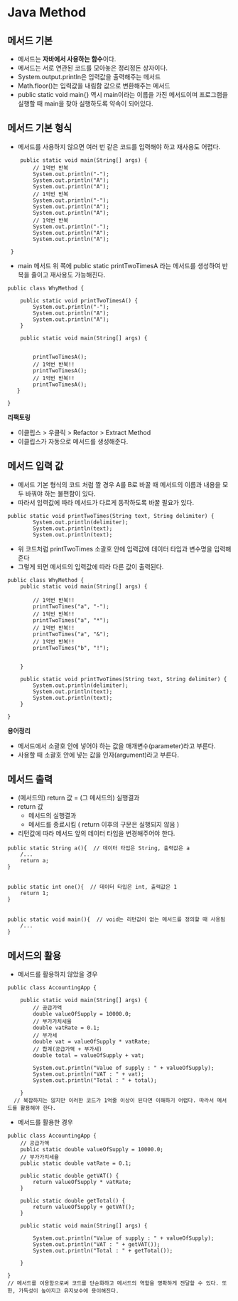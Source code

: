 # Java Method
## 메서드 기본
* 메서드는 **자바에서 사용하는 함수**이다.
* 메서드는 서로 연관된 코드를 모아놓은 정리정돈 상자이다.
* System.output.println은 입력값을 출력해주는 메서드
* Math.floor()는 입력값을 내림함 값으로 변환해주는 메서드
* public static void main{} 역시 main이라는 이름을 가진 메서드이며 프로그램을 실행할 때 main을 찾아 실행하도록 약속이 되어있다.

## 메서드 기본 형식
* 메서드를 사용하지 않으면 여러 번 같은 코드를 입력해야 하고 재사용도 어렵다.

```
	public static void main(String[] args) {
		// 1억번 반복
		System.out.println("-");
		System.out.println("A");
		System.out.println("A");
		// 1억번 반복
		System.out.println("-");
		System.out.println("A");
		System.out.println("A");
		// 1억번 반복
		System.out.println("-");
		System.out.println("A");
		System.out.println("A");
		
 }
```

* main 메서드 위 쪽에 public static printTwoTimesA 라는 메서드를 생성하여 반복을 줄이고 재사용도 가능해진다.

```
public class WhyMethod {

	public static void printTwoTimesA() { 
		System.out.println("-");
		System.out.println("A");
		System.out.println("A");
	}
	
	public static void main(String[] args) {
  
    
		printTwoTimesA();
		// 1억번 반복!!
		printTwoTimesA();
		// 1억번 반복!!
		printTwoTimesA();
   }
   
}     
```

**리팩토링**
* 이클립스 > 우클릭 > Refactor > Extract Method 
* 이클립스가 자동으로 메서드를 생성해준다.

## 메서드 입력 값
* 메서드 기본 형식의 코드 처럼 짤 경우 A를 B로 바꿀 때 메서드의 이름과 내용을 모두 바꿔야 하는 불편함이 있다.
* 따라서 입력값에 따라 메서드가 다르게 동작하도록 바꿀 필요가 있다.

```
public static void printTwoTimes(String text, String delimiter) {
		System.out.println(delimiter);
		System.out.println(text);
		System.out.println(text);

```

* 위 코드처럼 printTwoTimes 소괄호 안에 입력값에 데이터 타입과 변수명을 입력해준다
* 그렇게 되면 메서드의 입력값에 따라 다른 값이 출력된다.

```
public class WhyMethod {
	public static void main(String[] args) {

		// 1억번 반복!!
		printTwoTimes("a", "-");
		// 1억번 반복!!
		printTwoTimes("a", "*");
		// 1억번 반복!!
		printTwoTimes("a", "&");
		// 1억번 반복!!
		printTwoTimes("b", "!");
		

	}

	public static void printTwoTimes(String text, String delimiter) {
		System.out.println(delimiter);
		System.out.println(text);
		System.out.println(text);
	}
	
}
```

**용어정리**
* 메서드에서 소괄호 안에 넣어야 하는 값을 매개변수(parameter)라고 부른다.
* 사용할 때 소괄호 안에 넣는 값을 인자(argument)라고 부른다.

## 메서드 출력
* (메서드의) return 값 = (그 메서드의) 실행결과
* return 값
  * 메서드의 실행결과
  * 메서드를 종료시킴 ( return 이후의 구문은 실행되지 않음 )
* 리턴값에 따라 메서드 앞의 데이터 타입을 변경해주어야 한다.

```
public static String a(){  // 데이터 타입은 String, 출력값은 a
    /...
    return a;
}


public static int one(){  // 데이터 타입은 int, 출력값은 1
    return 1;
}


public static void main(){  // void는 리턴값이 없는 메서드를 정의할 때 사용됨
    /...
}

```

## 메서드의 활용
* 메서드를 활용하지 않았을 경우

```
public class AccountingApp {

	public static void main(String[] args) {
		// 공급가액
		double valueOfSupply = 10000.0;
		// 부가가치세율
		double vatRate = 0.1;
		// 부가세
		double vat = valueOfSupply * vatRate;
		// 합계(공급가액 + 부가세)
		double total = valueOfSupply + vat;
		
		System.out.println("Value of supply : " + valueOfSupply);
		System.out.println("VAT : " + vat);
		System.out.println("Total : " + total);

	}
  // 복잡하지는 않지만 이러한 코드가 1억줄 이상이 된다면 이해하기 어렵다. 따라서 메서드를 활용해야 한다.
```

* 메서드를 활용한 경우

```
public class AccountingApp {
	// 공급가액
	public static double valueOfSupply = 10000.0;
	// 부가가치세율
	public static double vatRate = 0.1;
	
	public static double getVAT() {
		return valueOfSupply * vatRate;
	}
	
	public static double getTotal() {
		return valueOfSupply + getVAT();
	}
	
	public static void main(String[] args) {
		
		System.out.println("Value of supply : " + valueOfSupply);
		System.out.println("VAT : " + getVAT());
		System.out.println("Total : " + getTotal());

	}

} 
// 메서드를 이용함으로써 코드를 단순화하고 메서드의 역할을 명확하게 전달할 수 있다. 또한, 가독성이 높아지고 유지보수에 용이해진다.
```
